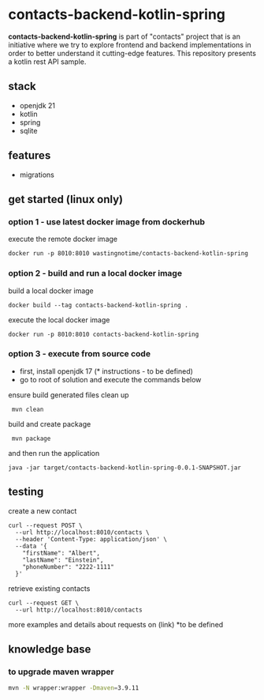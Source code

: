 # contacts-backend-kotlin-spring

**contacts-backend-kotlin-spring** is part of "contacts" project that is an initiative where we try to explore frontend and backend implementations in order to better understand it cutting-edge features. This repository presents a kotlin rest API sample.

## stack
* openjdk 21
* kotlin
* spring
* sqlite

## features
* migrations


## get started (linux only)

### option 1 - use latest docker image from dockerhub

execute the remote docker image
```
docker run -p 8010:8010 wastingnotime/contacts-backend-kotlin-spring
```

### option 2 - build and run a local docker image
build a local docker image
```
docker build --tag contacts-backend-kotlin-spring .
```

execute the local docker image
```
docker run -p 8010:8010 contacts-backend-kotlin-spring
```
### option 3 - execute from source code 

- first, install openjdk 17 (* instructions - to be defined)
- go to root of solution and execute the commands below

ensure build generated files clean up
```
 mvn clean
```

build and create package
```
 mvn package
```

and then run the application
```
java -jar target/contacts-backend-kotlin-spring-0.0.1-SNAPSHOT.jar
```

## testing
create a new contact
```
curl --request POST \
  --url http://localhost:8010/contacts \
  --header 'Content-Type: application/json' \
  --data '{
	"firstName": "Albert",
	"lastName": "Einstein",
	"phoneNumber": "2222-1111"
  }'
```

retrieve existing contacts
```
curl --request GET \
  --url http://localhost:8010/contacts
```
more examples and details about requests on (link) *to be defined


## knowledge base

### to upgrade maven wrapper
```bash
mvn -N wrapper:wrapper -Dmaven=3.9.11
```
